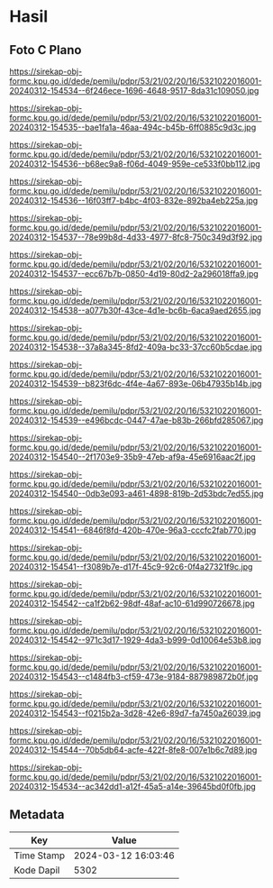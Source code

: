 # Hasil

## Foto C Plano

https://sirekap-obj-formc.kpu.go.id/dede/pemilu/pdpr/53/21/02/20/16/5321022016001-20240312-154534--6f246ece-1696-4648-9517-8da31c109050.jpg

https://sirekap-obj-formc.kpu.go.id/dede/pemilu/pdpr/53/21/02/20/16/5321022016001-20240312-154535--bae1fa1a-46aa-494c-b45b-6ff0885c9d3c.jpg

https://sirekap-obj-formc.kpu.go.id/dede/pemilu/pdpr/53/21/02/20/16/5321022016001-20240312-154536--b68ec9a8-f06d-4049-959e-ce533f0bb112.jpg

https://sirekap-obj-formc.kpu.go.id/dede/pemilu/pdpr/53/21/02/20/16/5321022016001-20240312-154536--16f03ff7-b4bc-4f03-832e-892ba4eb225a.jpg

https://sirekap-obj-formc.kpu.go.id/dede/pemilu/pdpr/53/21/02/20/16/5321022016001-20240312-154537--78e99b8d-4d33-4977-8fc8-750c349d3f92.jpg

https://sirekap-obj-formc.kpu.go.id/dede/pemilu/pdpr/53/21/02/20/16/5321022016001-20240312-154537--ecc67b7b-0850-4d19-80d2-2a296018ffa9.jpg

https://sirekap-obj-formc.kpu.go.id/dede/pemilu/pdpr/53/21/02/20/16/5321022016001-20240312-154538--a077b30f-43ce-4d1e-bc6b-6aca9aed2655.jpg

https://sirekap-obj-formc.kpu.go.id/dede/pemilu/pdpr/53/21/02/20/16/5321022016001-20240312-154538--37a8a345-8fd2-409a-bc33-37cc60b5cdae.jpg

https://sirekap-obj-formc.kpu.go.id/dede/pemilu/pdpr/53/21/02/20/16/5321022016001-20240312-154539--b823f6dc-4f4e-4a67-893e-06b47935b14b.jpg

https://sirekap-obj-formc.kpu.go.id/dede/pemilu/pdpr/53/21/02/20/16/5321022016001-20240312-154539--e496bcdc-0447-47ae-b83b-266bfd285067.jpg

https://sirekap-obj-formc.kpu.go.id/dede/pemilu/pdpr/53/21/02/20/16/5321022016001-20240312-154540--2f1703e9-35b9-47eb-af9a-45e6916aac2f.jpg

https://sirekap-obj-formc.kpu.go.id/dede/pemilu/pdpr/53/21/02/20/16/5321022016001-20240312-154540--0db3e093-a461-4898-819b-2d53bdc7ed55.jpg

https://sirekap-obj-formc.kpu.go.id/dede/pemilu/pdpr/53/21/02/20/16/5321022016001-20240312-154541--6846f8fd-420b-470e-96a3-cccfc2fab770.jpg

https://sirekap-obj-formc.kpu.go.id/dede/pemilu/pdpr/53/21/02/20/16/5321022016001-20240312-154541--f3089b7e-d17f-45c9-92c6-0f4a27321f9c.jpg

https://sirekap-obj-formc.kpu.go.id/dede/pemilu/pdpr/53/21/02/20/16/5321022016001-20240312-154542--ca1f2b62-98df-48af-ac10-61d990726678.jpg

https://sirekap-obj-formc.kpu.go.id/dede/pemilu/pdpr/53/21/02/20/16/5321022016001-20240312-154542--971c3d17-1929-4da3-b999-0d10064e53b8.jpg

https://sirekap-obj-formc.kpu.go.id/dede/pemilu/pdpr/53/21/02/20/16/5321022016001-20240312-154543--c1484fb3-cf59-473e-9184-887989872b0f.jpg

https://sirekap-obj-formc.kpu.go.id/dede/pemilu/pdpr/53/21/02/20/16/5321022016001-20240312-154543--f0215b2a-3d28-42e6-89d7-fa7450a26039.jpg

https://sirekap-obj-formc.kpu.go.id/dede/pemilu/pdpr/53/21/02/20/16/5321022016001-20240312-154544--70b5db64-acfe-422f-8fe8-007e1b6c7d89.jpg

https://sirekap-obj-formc.kpu.go.id/dede/pemilu/pdpr/53/21/02/20/16/5321022016001-20240312-154534--ac342dd1-a12f-45a5-a14e-39645bd0f0fb.jpg


## Metadata

| Key        | Value               |
| ---------- | ------------------- |
| Time Stamp | 2024-03-12 16:03:46 |
| Kode Dapil | 5302                |



